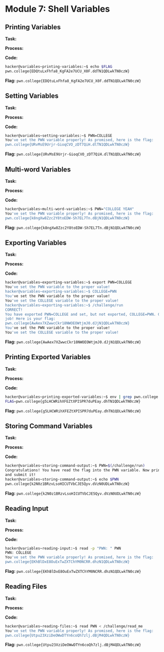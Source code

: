 # Module 7: Shell Variables
## Printing Variables

**Task:** 

**Process:** 

**Code:**</br>
```bash
hacker@variables~printing-variables:~$ echo $FLAG
pwn.college{EDQtuLxFhfa8_KgFA2e7UCU_X0F.ddTN1QDLwkTN0czW}
```


**Flag:** `pwn.college{EDQtuLxFhfa8_KgFA2e7UCU_X0F.ddTN1QDLwkTN0czW}`
</br>

## Setting Variables

**Task:** 

**Process:** 

**Code:**</br>
```bash
hacker@variables~setting-variables:~$ PWN=COLLEGE
You've set the PWN variable properly! As promised, here is the flag:
pwn.college{URvMsE9Urjr-GioqCVO_zDT7QiH.dlTN1QDLwkTN0czW}
```


**Flag:** `pwn.college{URvMsE9Urjr-GioqCVO_zDT7QiH.dlTN1QDLwkTN0czW}`
</br>

## Multi-word Variables

**Task:** 

**Process:** 

**Code:**</br>
```bash
hacker@variables~multi-word-variables:~$ PWN="COLLEGE YEAH"
You've set the PWN variable properly! As promised, here is the flag:
pwn.college{k8ngXw8Zzc2Y8toEDW-Sh7EL7Tn.dBjN1QDLwkTN0czW}
```


**Flag:** `pwn.college{k8ngXw8Zzc2Y8toEDW-Sh7EL7Tn.dBjN1QDLwkTN0czW}`
</br>

## Exporting Variables

**Task:** 

**Process:** 

**Code:**</br>
```bash
hacker@variables~exporting-variables:~$ export PWN=COLLEGE
You've set the PWN variable to the proper value!
hacker@variables~exporting-variables:~$ COLLEGE=PWN
You've set the PWN variable to the proper value!
You've set the COLLEGE variable to the proper value!
hacker@variables~exporting-variables:~$ /challenge/run
CORRECT!
You have exported PWN=COLLEGE and set, but not exported, COLLEGE=PWN. Great
job! Here is your flag:
pwn.college{AwAex7XZwwcCkr18NWOEOWtjmJ0.dJjN1QDLwkTN0czW}
You've set the PWN variable to the proper value!
You've set the COLLEGE variable to the proper value!
```


**Flag:** `pwn.college{AwAex7XZwwcCkr18NWOEOWtjmJ0.dJjN1QDLwkTN0czW}`
</br>

## Printing Exported Variables

**Task:** 

**Process:** 

**Code:**</br>
```bash
hacker@variables~printing-exported-variables:~$ env | grep pwn.college
FLAG=pwn.college{g5LHCWRihXFEZtXPISPR7duPEay.dhTN1QDLwkTN0czW}
```


**Flag:** `pwn.college{g5LHCWRihXFEZtXPISPR7duPEay.dhTN1QDLwkTN0czW}`
</br>

## Storing Command Variables

**Task:** 

**Process:** 

**Code:**</br>
```bash
hacker@variables~storing-command-output:~$ PWN=$(/challenge/run)
Congratulations! You have read the flag into the PWN variable. Now print it out
and submit it!
hacker@variables~storing-command-output:~$ echo $PWN
pwn.college{k2N0z1BRzvLsoHICUTVbCJE5Qyv.dVzN0UDLwkTN0czW}
```


**Flag:** `pwn.college{k2N0z1BRzvLsoHICUTVbCJE5Qyv.dVzN0UDLwkTN0czW}`
</br>

## Reading Input

**Task:** 

**Process:** 

**Code:**</br>
```bash
hacker@variables~reading-input:~$ read -p "PWN: " PWN
PWN: COLLEGE
You've set the PWN variable properly! As promised, here is the flag:
pwn.college{EKhBlDxE8OuExTwZXTChYM0NCRR.dhzN1QDLwkTN0czW}
```


**Flag:** `pwn.college{EKhBlDxE8OuExTwZXTChYM0NCRR.dhzN1QDLwkTN0czW}`
</br>

## Reading Files

**Task:** 

**Process:** 

**Code:**</br>
```bash
hacker@variables~reading-files:~$ read PWN < /challenge/read_me
You've set the PWN variable properly! As promised, here is the flag:
pwn.college{Utpu23XziDeOWwDTYn6coQh7zlj.dBjM4QDLwkTN0czW}
```


**Flag:** `pwn.college{Utpu23XziDeOWwDTYn6coQh7zlj.dBjM4QDLwkTN0czW}`
</br>
